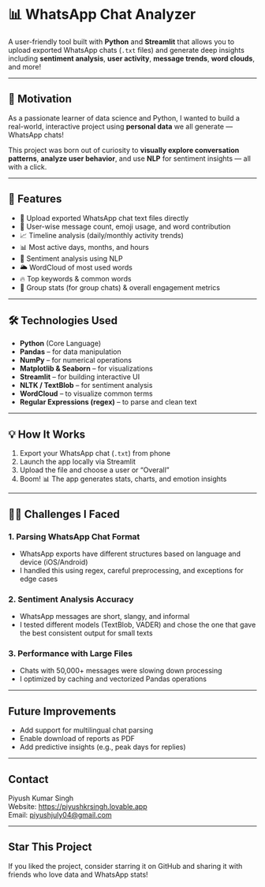 # 📊 WhatsApp Chat Analyzer

A user-friendly tool built with **Python** and **Streamlit** that allows you to upload exported WhatsApp chats (`.txt` files) and generate deep insights including **sentiment analysis**, **user activity**, **message trends**, **word clouds**, and more!

---

## 🎯 Motivation

As a passionate learner of data science and Python, I wanted to build a real-world, interactive project using **personal data** we all generate — WhatsApp chats!

This project was born out of curiosity to **visually explore conversation patterns**, **analyze user behavior**, and use **NLP** for sentiment insights — all with a click.

---

## 🚀 Features

- 📁 Upload exported WhatsApp chat text files directly
- 👤 User-wise message count, emoji usage, and word contribution
- 📈 Timeline analysis (daily/monthly activity trends)
- 📊 Most active days, months, and hours
- 🧠 Sentiment analysis using NLP
- 🌥️ WordCloud of most used words
- 🔥 Top keywords & common words
- 🎉 Group stats (for group chats) & overall engagement metrics

---

## 🛠️ Technologies Used

- **Python** (Core Language)
- **Pandas** – for data manipulation
- **NumPy** – for numerical operations
- **Matplotlib & Seaborn** – for visualizations
- **Streamlit** – for building interactive UI
- **NLTK / TextBlob** – for sentiment analysis
- **WordCloud** – to visualize common terms
- **Regular Expressions (regex)** – to parse and clean text

---

## 💡 How It Works

1. Export your WhatsApp chat (`.txt`) from phone
2. Launch the app locally via Streamlit
3. Upload the file and choose a user or “Overall”
4. Boom! 📊 The app generates stats, charts, and emotion insights

---

## 🧗‍♂️ Challenges I Faced

### 1. Parsing WhatsApp Chat Format
- WhatsApp exports have different structures based on language and device (iOS/Android)
- I handled this using regex, careful preprocessing, and exceptions for edge cases

### 2. Sentiment Analysis Accuracy
- WhatsApp messages are short, slangy, and informal
- I tested different models (TextBlob, VADER) and chose the one that gave the best consistent output for small texts

### 3. Performance with Large Files
- Chats with 50,000+ messages were slowing down processing
- I optimized by caching and vectorized Pandas operations

---

## Future Improvements

- Add support for multilingual chat parsing
- Enable download of reports as PDF
- Add predictive insights (e.g., peak days for replies)

---
## Contact

Piyush Kumar Singh  
Website: https://piyushkrsingh.lovable.app  
Email: piyushjuly04@gmail.com

---
## Star This Project

If you liked the project, consider starring it on GitHub and sharing it with friends who love data and WhatsApp stats!
